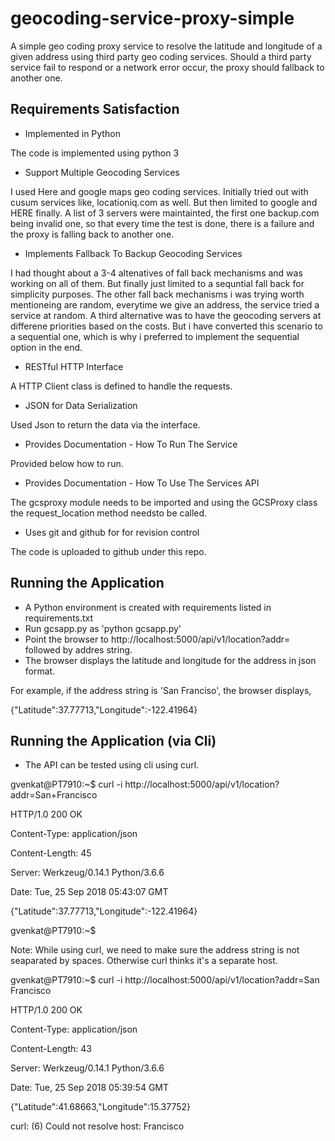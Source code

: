 # geocoding-service-proxy-simple

A simple geo coding proxy service to resolve the latitude and longitude of a given address using third party geo coding services. Should a third party service fail to respond or a network error occur, the proxy should fallback to another one.


## Requirements Satisfaction

* Implemented in Python

The code is implemented using python 3

* Support Multiple Geocoding Services

I used Here and google maps geo coding services. Initially tried out with cusum services like, locationiq.com as well. But then limited to google and HERE finally. A list of 3 servers were maintainted, the first one backup.com being invalid one, so that every time the test is done, there is a failure and the proxy is falling back to another one.

* Implements Fallback To Backup Geocoding Services

I had thought about a 3-4 altenatives of fall back mechanisms and was working on all of them. But finally just limited to a sequntial fall back for simplicity purposes. The other fall back mechanisms  i was trying worth mentioneing are random, everytime we give an address, the service tried a service at random. A third alternative was to have the geocoding servers at differene priorities based on the costs. But i have converted this scenario to a sequential one, which is why i preferred to implement the sequential option in the end.

* RESTful HTTP Interface

A HTTP Client class is defined to handle the requests.

* JSON for Data Serialization

Used Json to return the data via the interface.

* Provides Documentation - How To Run The Service

Provided below how to run.

* Provides Documentation - How To Use The Services API

The gcsproxy module needs to be imported and using the GCSProxy class the request_location method needsto be called.

* Uses git and github for for revision control

The code is uploaded to github under this repo.

## Running the Application

* A Python environment is created with requirements listed in requirements.txt 
* Run gcsapp.py as 'python gcsapp.py'
* Point the browser to http://localhost:5000/api/v1/location?addr= followed by addres string.
* The browser displays the latitude and longitude for the address in json format.

For example, if the address string is 'San Franciso', the browser displays, 

{"Latitude":37.77713,"Longitude":-122.41964} 

## Running the Application (via Cli)

* The API can be tested using cli using curl.

gvenkat@PT7910:~$ curl -i http://localhost:5000/api/v1/location?addr=San+Francisco

HTTP/1.0 200 OK

Content-Type: application/json

Content-Length: 45

Server: Werkzeug/0.14.1 Python/3.6.6

Date: Tue, 25 Sep 2018 05:43:07 GMT


{"Latitude":37.77713,"Longitude":-122.41964}

gvenkat@PT7910:~$ 



Note: While using curl, we need to make sure the address string is not seaparated by spaces. Otherwise curl thinks it's a separate host.



gvenkat@PT7910:~$ curl -i http://localhost:5000/api/v1/location?addr=San Francisco

HTTP/1.0 200 OK

Content-Type: application/json

Content-Length: 43

Server: Werkzeug/0.14.1 Python/3.6.6

Date: Tue, 25 Sep 2018 05:39:54 GMT


{"Latitude":41.68663,"Longitude":15.37752}

curl: (6) Could not resolve host: Francisco




